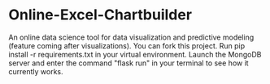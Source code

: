 # Online-Excel-Chartbuilder
An online data science tool for data visualization and predictive modeling (feature coming after visualizations). You can fork this project. Run pip install -r requirements.txt in your virtual environment. Launch the MongoDB server and enter the command "flask run" in your terminal to see how it currently works.
